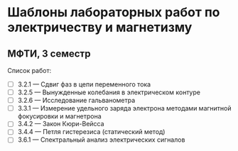 # Шаблоны лабораторных работ по электричеству и магнетизму
## МФТИ, 3 семестр  
Список работ:  
- [ ]  3.2.1 &mdash;  Сдвиг фаз в цепи переменного тока  
- [ ]  3.2.5 &mdash;  Вынужденные колебания в электрическом контуре  
- [ ]  3.2.6 &mdash;  Исследование гальванометра  
- [ ]  3.3.1 &mdash;  Измерение удельного заряда электрона методами магнитной фокусировки и магнетрона  
- [ ]  3.4.2 &mdash;  Закон Кюри-Вейсса  
- [ ]  3.4.4 &mdash;  Петля гистерезиса (статический метод)  
- [ ]  3.6.1 &mdash;  Спектральный анализ электрических сигналов  
